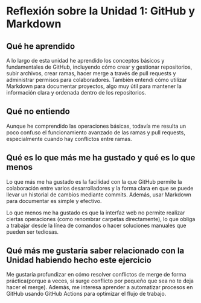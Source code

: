 # Reflexión sobre la Unidad 1: GitHub y Markdown

## Qué he aprendido

A lo largo de esta unidad he aprendido los conceptos básicos y fundamentales de GitHub, incluyendo cómo crear y gestionar repositorios, subir archivos, crear ramas, hacer merge a través de pull requests y administrar permisos para colaboradores. También entendí cómo utilizar Markdown para documentar proyectos, algo muy útil para mantener la información clara y ordenada dentro de los repositorios.

## Qué no entiendo

Aunque he comprendido las operaciones básicas, todavía me resulta un poco confuso el funcionamiento avanzado de las ramas y pull requests, especialmente cuando hay conflictos entre ramas.

## Qué es lo que más me ha gustado y qué es lo que menos

Lo que más me ha gustado es la facilidad con la que GitHub permite la colaboración entre varios desarrolladores y la forma clara en que se puede llevar un historial de cambios mediante commits. Además, usar Markdown para documentar es simple y efectivo.

Lo que menos me ha gustado es que la interfaz web no permite realizar ciertas operaciones (como renombrar carpetas directamente), lo que obliga a trabajar desde la línea de comandos o hacer soluciones manuales que pueden ser tediosas.

## Qué más me gustaría saber relacionado con la Unidad habiendo hecho este ejercicio

Me gustaría profundizar en cómo resolver conflictos de merge de forma práctica(porque a veces, si surge conflicto por pequeño que sea no te deja hacer el merge). Además, me interesa aprender a automatizar procesos en GitHub usando GitHub Actions para optimizar el flujo de trabajo.

